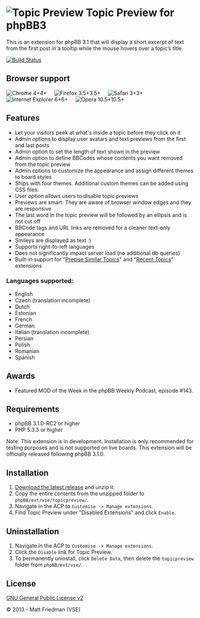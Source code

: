 # ![Topic Preview](http://mattfriedman.me/forum/images/search.png "Topic Preview") Topic Preview for phpBB3

This is an extension for phpBB 3.1 that will display a short excerpt of text from the first post in a tooltip while the mouse hovers over a topic’s title.

[![Build Status](https://travis-ci.org/VSEphpbb/topicpreview.png?branch=extension)](https://travis-ci.org/VSEphpbb/topicpreview)

## Browser support
![Chrome 4+](http://mattfriedman.me/software/browsericons/chrome.png "Chrome 4+")4+ &nbsp;&nbsp;&nbsp;
![Firefox 3.5+](http://mattfriedman.me/software/browsericons/firefox.png "Firefox 3.5+")3.5+ &nbsp;&nbsp;&nbsp;
![Safari 3+](http://mattfriedman.me/software/browsericons/safari.png "Safari 3+")3+ &nbsp;&nbsp;&nbsp;
![Internet Explorer 6+](http://mattfriedman.me/software/browsericons/ie.png "Internet Explorer 6+")6+ &nbsp;&nbsp;&nbsp;
![Opera 10.5+](http://mattfriedman.me/software/browsericons/opera.png "Opera 10.5+")10.5+

## Features
* Let your visitors peek at what's inside a topic before they click on it
* Admin options to display user avatars and text previews from the first and last posts
* Admin option to set the length of text shown in the preview
* Admin option to define BBCodes whose contents you want removed from the topic preview
* Admin options to customize the appearance and assign different themes to board styles
* Ships with four themes. Additional custom themes can be added using CSS files.
* User option allows users to disable topic previews
* Previews are smart: They are aware of browser window edges and they are responsive
* The last word in the topic preview will be followed by an ellipsis and is not cut off
* BBCode tags and URL links are removed for a cleaner text-only appearance
* Smileys are displayed as text :)
* Supports right-to-left languages
* Does not significantly impact server load (no additional db queries)
* Built-in support for "[Precise Similar Topics](https://github.com/VSEphpbb/similartopics)" and "[Recent Topics](https://github.com/PayBas/RecentTopics)" extensions

### Languages supported:
* English
* Czech (translation incomplete)
* Dutch
* Estonian
* French
* German
* Italian (translation incomplete)
* Persian
* Polish
* Romanian
* Spanish

## Awards
* Featured MOD of the Week in the phpBB Weekly Podcast, episode #143.

## Requirements
* phpBB 3.1.0-RC2 or higher
* PHP 5.3.3 or higher

Note: This extension is in development. Installation is only recommended for testing purposes and is not supported on live boards. This extension will be officially released following phpBB 3.1.0.

## Installation
1. [Download the latest release](https://github.com/VSEphpbb/topicpreview/releases) and unzip it.
2. Copy the entire contents from the unzipped folder to `phpBB/ext/vse/topicpreview/`.
3. Navigate in the ACP to `Customise -> Manage extensions`.
4. Find Topic Preview under "Disabled Extensions" and click `Enable`.

## Uninstallation
1. Navigate in the ACP to `Customise -> Manage extensions`.
2. Click the `Disable` link for Topic Preview.
3. To permanently uninstall, click `Delete Data`, then delete the `topicpreview` folder from `phpBB/ext/vse/`.

## License
[GNU General Public License v2](http://opensource.org/licenses/GPL-2.0)

© 2013 - Matt Friedman (VSE)
